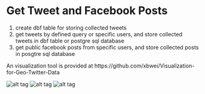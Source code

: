 <h1>Get Tweet and Facebook Posts</h1>

<ol>
<li><dbf> create dbf table for storing collected tweets</li>
<li><Twitter> get tweets by defined query or specific users, and store collected tweets in dbf table or postgre sql database</li>
<li><Facebook> get public facebook posts from specific users, and store collected posts in posgtre sql database</li>
</ol>
An visualization tool is provided at https://github.com/xbwei/Visualization-for-Geo-Twitter-Data

![alt tag](https://raw.github.com/xbwei/GetTwitter/master/twittetext.png)
![alt tag](https://raw.githubusercontent.com/xbwei/GetTwitter/master/tweet.gif)
![alt tag](https://raw.githubusercontent.com/xbwei/GetTwitter/master/tweet2.gif)
